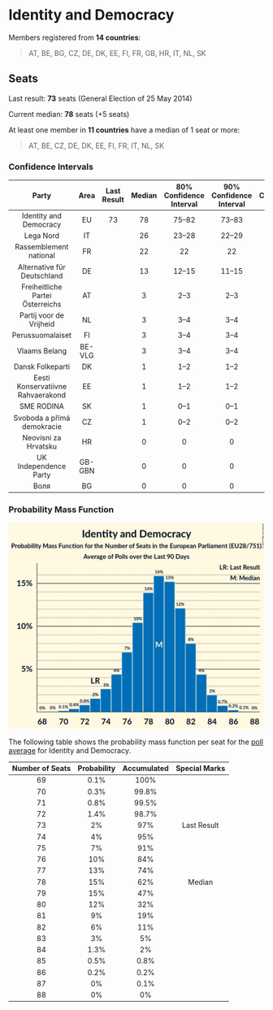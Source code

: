 # Identity and Democracy

Members registered from **14 countries**:

> AT, BE, BG, CZ, DE, DK, EE, FI, FR, GB, HR, IT, NL, SK

## Seats

Last result: **73** seats (General Election of 25 May 2014)

Current median: **78** seats (+5 seats)

At least one member in **11 countries** have a median of 1 seat or more:

> AT, BE, CZ, DE, DK, EE, FI, FR, IT, NL, SK

### Confidence Intervals

| Party | Area | Last Result | Median | 80% Confidence Interval | 90% Confidence Interval | 95% Confidence Interval | 99% Confidence Interval |
|:-----:|:----:|:-----------:|:------:|:-----------------------:|:-----------------------:|:-----------------------:|:-----------------------:|
| Identity and Democracy | EU | 73 | 78 | 75–82 | 73–83 | 72–83 | 70–85 |
| Lega Nord | IT | | 26 | 23–28 | 22–29 | 21–29 | 20–30 |
| Rassemblement national | FR | | 22 | 22 | 22 | 22 | 22 |
| Alternative für Deutschland | DE | | 13 | 12–15 | 11–15 | 11–16 | 11–17 |
| Freiheitliche Partei Österreichs | AT | | 3 | 2–3 | 2–3 | 2–3 | 2–4 |
| Partij voor de Vrijheid | NL | | 3 | 3–4 | 3–4 | 3–4 | 3–4 |
| Perussuomalaiset | FI | | 3 | 3–4 | 3–4 | 3–4 | 3–4 |
| Vlaams Belang | BE-VLG | | 3 | 3–4 | 3–4 | 3–4 | 3–4 |
| Dansk Folkeparti | DK | | 1 | 1–2 | 1–2 | 1–2 | 1–2 |
| Eesti Konservatiivne Rahvaerakond | EE | | 1 | 1–2 | 1–2 | 1–2 | 0–2 |
| SME RODINA | SK | | 1 | 0–1 | 0–1 | 0–1 | 0–1 |
| Svoboda a přímá demokracie | CZ | | 1 | 0–2 | 0–2 | 0–2 | 0–2 |
| Neovisni za Hrvatsku | HR | | 0 | 0 | 0 | 0 | 0 |
| UK Independence Party | GB-GBN | | 0 | 0 | 0 | 0 | 0 |
| Воля | BG | | 0 | 0 | 0 | 0 | 0 |

### Probability Mass Function

![Graph with seats probability mass function not yet produced](average-2019-11-30-seats-pmf-identityanddemocracy.png "Seats Probability Mass Function")

The following table shows the probability mass function per seat for the [poll average](average-2019-11-30.html) for Identity and Democracy.

| Number of Seats | Probability | Accumulated | Special Marks |
|:---------------:|:-----------:|:-----------:|:-------------:|
| 69 | 0.1% | 100% |  |
| 70 | 0.3% | 99.8% |  |
| 71 | 0.8% | 99.5% |  |
| 72 | 1.4% | 98.7% |  |
| 73 | 2% | 97% | Last Result |
| 74 | 4% | 95% |  |
| 75 | 7% | 91% |  |
| 76 | 10% | 84% |  |
| 77 | 13% | 74% |  |
| 78 | 15% | 62% | Median |
| 79 | 15% | 47% |  |
| 80 | 12% | 32% |  |
| 81 | 9% | 19% |  |
| 82 | 6% | 11% |  |
| 83 | 3% | 5% |  |
| 84 | 1.3% | 2% |  |
| 85 | 0.5% | 0.8% |  |
| 86 | 0.2% | 0.2% |  |
| 87 | 0% | 0.1% |  |
| 88 | 0% | 0% |  |



